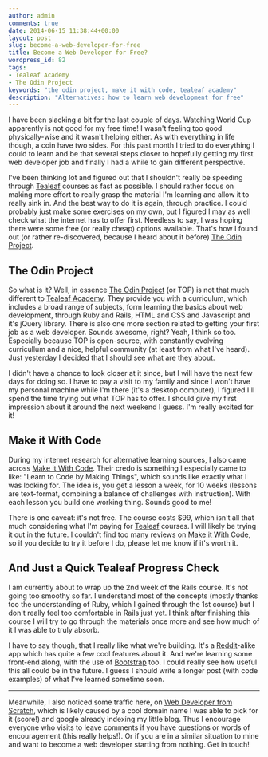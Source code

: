 ```yaml
---
author: admin
comments: true
date: 2014-06-15 11:38:44+00:00
layout: post
slug: become-a-web-developer-for-free
title: Become a Web Developer for Free?
wordpress_id: 82
tags:
- Tealeaf Academy
- The Odin Project
keywords: "the odin project, make it with code, tealeaf academy"
description: "Alternatives: how to learn web development for free"
---
```


I have been slacking a bit for the last couple of days. Watching World Cup apparently is not good for my free time! I wasn't feeling too good physically-wise and it wasn't helping either. As with everything in life though, a coin have two sides. For this past month I tried to do everything I could to learn and be that several steps closer to hopefully getting my first web developer job and finally I had a while to gain different perspective.

I've been thinking lot and figured out that I shouldn't really be speeding through [Tealeaf](http://www.gotealeaf.com) courses as fast as possible. I should rather focus on making more effort to really grasp the material I'm learning and allow it to really sink in. And the best way to do it is again, through practice. I could probably just make some exercises on my own, but I figured I may as well check what the internet has to offer first. Needless to say, I was hoping there were some free (or really cheap) options available. That's how I found out (or rather re-discovered, because I heard about it before) [The Odin Project](http://www.theodinproject.com/).



## The Odin Project



So what is it? Well, in essence [The Odin Project](http://www.theodinproject.com/) (or TOP) is not that much different to [Tealeaf Academy](http://www.gotealeaf.com). They provide you with a curriculum, which includes a broad range of subjects, form learning the basics about web development, through Ruby and Rails, HTML and CSS and Javascript and it's jQuery library. There is also one more section related to getting your first job as a web developer. Sounds awesome, right? Yeah, I think so too. Especially because TOP is open-source, with constantly evolving curricullum and a nice, helpful community (at least from what I've heard). Just yesterday I decided that I should see what are they about.

I didn't have a chance to look closer at it since, but I will have the next few days for doing so. I have to pay a visit to my family and since I won't have my personal machine while I'm there (it's a desktop computer), I figured I'll spend the time trying out what TOP has to offer. I should give my first impression about it around the next weekend I guess. I'm really excited for it!



## Make it With Code



During my internet research for alternative learning sources, I also came across [Make it With Code](https://www.makeitwithcode.com/). Their credo is something I especially came to like: "Learn to Code by Making Things", which sounds like exactly what I was looking for. The idea is, you get a lesson a week, for 10 weeks (lessons are text-format, combining a balance of challenges with instruction). With each lesson you build one working thing. Sounds good to me!

There is one caveat: it's not free. The course costs $99, which isn't all that much considering what I'm paying for [Tealeaf](http://www.gotealeaf.com) courses. I will likely be trying it out in the future. I couldn't find too many reviews on [Make it With Code](https://www.makeitwithcode.com/), so if you decide to try it before I do, please let me know if it's worth it.



## And Just a Quick Tealeaf Progress Check



I am currently about to wrap up the 2nd week of the Rails course. It's not going too smoothy so far. I understand most of the concepts (mostly thanks too the understanding of Ruby, which I gained through the 1st course) but I don't really feel too comfortable in Rails just yet. I think after finishing this course I will try to go through the materials once more and see how much of it I was able to truly absorb.

I have to say though, that I really like what we're building. It's a [Reddit](http://www.reddit.com/)-alike app which has quite a few cool features about it. And we're learning some front-end along, with the use of [Bootstrap](http://getbootstrap.com/) too. I could really see how useful this all could be in the future. I guess I should write a longer post (with code examples) of what I've learned sometime soon.



* * *



Meanwhile, I also noticed some traffic here, on [Web Developer from Scratch](http://www.webdeveloperfromscratch.com), which is likely caused by a cool domain name I was able to pick for it (score!) and google already indexing my little blog. Thus I encourage everyone who visits to leave comments if you have questions or words of encouragement (this really helps!). Or if you are in a similar situation to mine and want to become a web developer starting from nothing. Get in touch!
